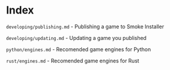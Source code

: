 # Index

``developing/publishing.md`` - Publishing a game to Smoke Installer

``developing/updating.md`` - Updating a game you published

``python/engines.md`` - Recomended game engines for Python

``rust/engines.md`` - Recomended game engines for Rust

